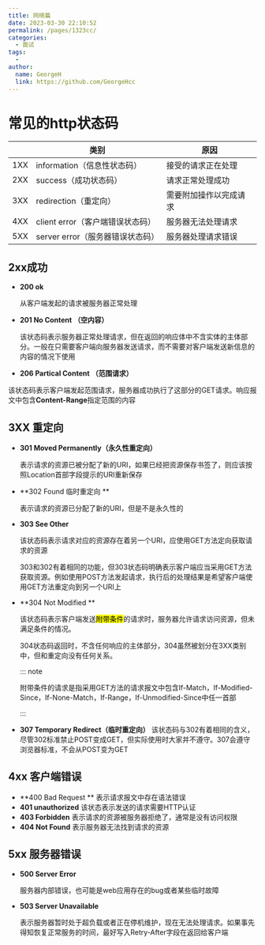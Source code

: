 ```yaml
---
title: 网络篇
date: 2023-03-30 22:10:52
permalink: /pages/1323cc/
categories:
  - 面试
tags:
  - 
author: 
  name: GeorgeH
  link: https://github.com/GeorgeHcc
---
```




# 常见的http状态码

|      | 类别                             | 原因                   |
| ---- | -------------------------------- | ---------------------- |
| 1XX  | information（信息性状态码）      | 接受的请求正在处理     |
| 2XX  | success（成功状态码）            | 请求正常处理成功       |
| 3XX  | redirection（重定向）            | 需要附加操作以完成请求 |
| 4XX  | client error（客户端错误状态码） | 服务器无法处理请求     |
| 5XX  | server error（服务器错误状态码） | 服务器处理请求错误     |

## 2xx成功

-  **200 ok**

   从客户端发起的请求被服务器正常处理

- **201 No Content** **（空内容）**

   该状态码表示服务器正常处理请求，但在返回的响应体中不含实体的主体部分。一般在只需要客户端向服务器发送请求，而不需要对客户端发送新信息的内容的情况下使用

- **206 Partical Content** **（范围请求）**

​		该状态码表示客户端发起范围请求，服务器成功执行了这部分的GET请求。响应报文中包含**Content-Range**指定范围的内容



## 3XX 重定向

- **301 Moved Permanently（永久性重定向）**

  表示请求的资源已被分配了新的URI，如果已经把资源保存书签了，则应该按照Location首部字段提示的URI重新保存

- **302 Found 临时重定向 ** 

  表示请求的资源已分配了新的URI，但是不是永久性的

- **303 See Other**  

  该状态码表示请求对应的资源存在着另一个URI，应使用GET方法定向获取请求的资源

  303和302有着相同的功能，但303状态码明确表示客户端应当采用GET方法获取资源。例如使用POST方法发起请求，执行后的处理结果是希望客户端使用GET方法重定向到另一个URI上

- **304 Not Modified ** 

  该状态码表示客户端发送<mark>附带条件</mark>的请求时，服务器允许请求访问资源，但未满足条件的情况。

  304状态码返回时，不含任何响应的主体部分，304虽然被划分在3XX类别中，但和重定向没有任何关系。

  ::: note

  附带条件的请求是指采用GET方法的请求报文中包含If-Match，If-Modified-Since，If-None-Match，If-Range，If-Unmodified-Since中任一首部

  :::

- **307 Temporary Redirect（临时重定向）** 该状态码与302有着相同的含义，尽管302标准禁止POST变成GET，但实际使用时大家并不遵守。307会遵守浏览器标准，不会从POST变为GET



## 4xx 客户端错误

- **400 Bad Request ** 表示请求报文中存在语法错误
- **401 unauthorized** 该状态表示发送的请求需要HTTP认证
- **403 Forbidden** 表示请求的资源被服务器拒绝了，通常是没有访问权限
- **404 Not Found** 表示服务器无法找到请求的资源



## 5xx 服务器错误

- **500 Server Error** 

  服务器内部错误，也可能是web应用存在的bug或者某些临时故障

- **503 Server Unavailable** 

  表示服务器暂时处于超负载或者正在停机维护，现在无法处理请求。如果事先得知恢复正常服务的时间，最好写入Retry-After字段在返回给客户端
